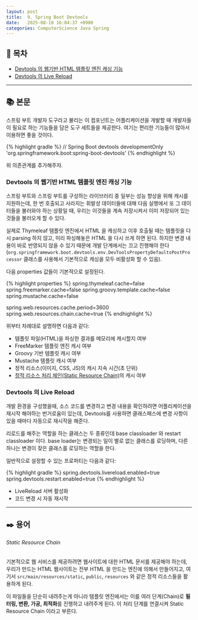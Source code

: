 ```yaml
---
layout: post
title:  9. Spring Boot Devtools
date:   2025-08-10 16:04:37 +0900
categories: ComputerScience Java Spring
---
```


<!--more-->

## 📂 목차

- [Devtools 의 웹기반 HTML 템플릿 엔진 캐싱 기능](#devtools-의-웹기반-html-템플릿-엔진-캐싱-기능)
- [Devtools 의 Live Reload](#devtools-의-live-reload)

---

## 📚 본문

스프링 부트 개발자 도구라고 불리는 이 컴포넌트는 어플리케이션을 개발할 때 개발자들이 필요로 하는 기능들을 담은 도구 세트들을 제공한다. 여기는 편리한 기능들이 많아서 이용하면 좋을 것이다.

{% highlight gradle %}
// Spring Boot devtools
developmentOnly 'org.springframework.boot:spring-boot-devtools'
{% endhighlight %}

위 의존관계를 추가해주자.

### Devtools 의 웹기반 HTML 템플릿 엔진 캐싱 기능

스프링 부트와 스프링 부트를 구성하는 라이브러리 중 일부는 성능 향상을 위해 캐시를 지원하는데, 한 번 호출되고 사라지는 휘발성 데이터들에 대해 다음 실행에서 또 그 데이터들을 불러와야 하는 상황일 때, 우리는 이것들을 계속 저장시켜서 이미 저장되어 있는 것들을 불러오게 할 수 있다.

실제로 Thymeleaf 템플릿 엔진에서 HTML 을 캐싱하고 이후 호출될 때는 템플릿을 다시 parsing 하지 않고, 미리 파싱해놓은 HTML 을 다시 쓰게 하면 된다. 하지만 변경 내용이 바로 반영되지 않을 수 있기 때문에 개발 단계에서는 끄고 진행해야 한다(`org.springframework.boot.devtools.env.DevToolsPropertyDefaultsPostProcessor` 클래스를 사용해서 기본적으로 캐싱을 모두 비활성화 할 수 있음).

다음 properties 값들이 기본적으로 설정된다.

{% highlight properties %}
spring.thymeleaf.cache=false
spring.freemarker.cache=false
spring.groovy.template.cache=false
spring.mustache.cache=false

spring.web.resources.cache.period=3600
spring.web.resources.chain.cache=true
{% endhighlight %}

위부터 차례대로 설명하면 다음과 같다:
- 템플릿 파일(HTML)을 파싱한 결과를 메모리에 캐시할지 여부
- FreeMarker 템플릿 엔진 캐시 여부
- Groovy 기반 템플릿 캐시 여부
- Mustache 템플릿 캐시 여부
- 정적 리소스(이미지, CSS, JS)의 캐시 지속 시간(초 단위)
- [정적 리소스 처리 체인(Static Resource Chain)](#static-resource-chain)의 캐시 여부

### Devtools 의 Live Reload

개발 환경을 구성했을때, 소스 코드를 변경하고 변경 내용을 확인하려면 어플리케이션을 재시작 해야하는 번거로움이 있는데, Devtools를 사용하면 클래스패스에 변경 사항이 있을 때마다 자동으로 재시작을 해준다.

리로드를 해주는 역할을 하는 클래스는 두 종류인데 base classloader 와 restart classloader 이다. base loader는 변경되는 일이 별로 없는 클래스를 로딩하며, 다른 하나는 변경이 잦은 클래스를 로딩하는 역할을 한다.

일반적으로 설정할 수 있는 프로퍼티는 다음과 같다:

{% highlight gradle %}
spring.devtools.livereload.enabled=true
spring.devtools.restart.enabled=true
{% endhighlight %}

- LiveReload 서버 활성화
- 코드 변경 시 자동 재시작

---

## ✒️ 용어

###### Static Resource Chain

기본적으로 웹 서비스를 제공하려면 웹사이트에 대한 HTML 문서를 제공해야 하는데, 우리가 만드는 HTML 웹사이트는 전부 HTML 을 만드는 엔진에 의해서 만들어지고, 여기서 `src/main/resources/static`, `public`, `resources` 와 같은 정적 리소스들을 활용하게 된다.

이 파일들을 단순히 내려주는게 아니라 템플릿 엔진에서는 이를 여러 단계(Chain)로 **필터링, 변환, 가공, 최적화**를 진행하고 내려주게 된다. 이 처리 단계를 연결시켜 Static Resource Chain 이라고 부른다.
